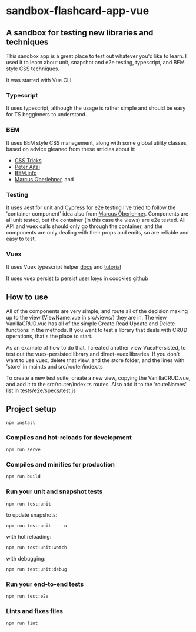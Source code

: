 # sandbox-flashcard-app-vue

## A sandbox for testing new libraries and techniques

This sandbox app is a great place to test out whatever you'd like to learn. I used it to learn about unit, snapshot and e2e testing, typescript, and BEM style CSS techniques.

It was started with Vue CLI.

### Typescript

It uses typescript, although the usage is rather simple and should be easy for TS begginners to understand.

### BEM

It uses BEM style CSS management, along with some global utility classes, based on advice gleaned from these articles about it:

- [CSS Tricks](https://css-tricks.com/building-a-scalable-css-architecture-with-bem-and-utility-classes/)
- [Peter Ajtai](https://medium.com/soliddigital/7-reasons-to-use-bem-css-a7c8475318fe)
- [BEM.info](https://en.bem.info/methodology/quick-start/)
- [Marcus Oberlehner](https://markus.oberlehner.net/blog/how-the-bem-css-naming-scheme-can-improve-vue-component-architecture/), and

### Testing

It uses Jest for unit and Cypress for e2e testing
I've tried to follow the 'container component' idea also from [Marcus Oberlehner](https://markus.oberlehner.net/blog/advanced-vue-component-composition-with-container-components/). Components are all unit tested, but the container (in this case the views) are e2e tested. All API and vuex calls should only go through the container, and the components are only dealing with their props and emits, so are reliable and easy to test.

### Vuex

It uses Vuex typescript helper [docs](https://github.com/paleo/direct-vuex) and [tutorial](https://itnext.io/use-a-vuex-store-with-typing-in-typescript-without-decorators-or-boilerplate-57732d175ff3)

It uses vuex persist to persist user keys in coookies [github](https://github.com/championswimmer/vuex-persist)

## How to use

All of the components are very simple, and route all of the decision making up to the view (ViewName.vue in src/views/) they are in. The view VanillaCRUD.vue has all of the simple Create Read Update and Delete functions in the methods. If you want to test a library that deals with CRUD operations, that's the place to start.

As an example of how to do that, I created another view VuexPersisted, to test out the vuex-persisted library and direct-vuex libraries. If you don't want to use vuex, delete that view, and the store folder, and the lines with 'store' in main.ts and src/router/index.ts

To create a new test suite, create a new view, copying the VanillaCRUD.vue, and add it to the src/router/index.ts routes. Also add it to the 'routeNames' list in tests/e2e/specs/test.js

## Project setup

```shell
npm install
```

### Compiles and hot-reloads for development

```shell
npm run serve
```

### Compiles and minifies for production

```shell
npm run build
```

### Run your unit and snapshot tests

```shell
npm run test:unit
```

to update snapshots:

```shell
npm run test:unit -- -u
```

with hot reloading:

```shell
npm run test:unit:watch
```

with debugging:

```shell
npm run test:unit:debug
```

### Run your end-to-end tests

```shell
npm run test:e2e
```

### Lints and fixes files

```shell
npm run lint
```
